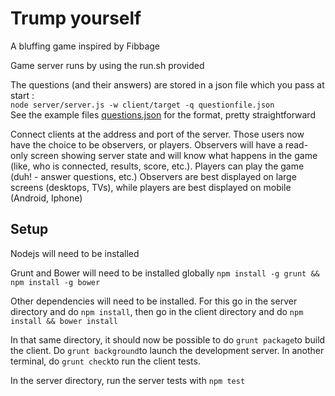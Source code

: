 # Trump yourself

A bluffing game inspired by Fibbage

Game server runs by using the run.sh provided

The questions (and their answers) are stored in a json file which you pass at start :  
``node server/server.js -w client/target -q questionfile.json``  
See the example files [questions.json](./questions.json) for the format, pretty straightforward

Connect clients at the address and port of the server. Those users now have the choice to be observers, or players. Observers will have a read-only screen showing server state and will know what happens in the game (like, who is connected, results, score, etc.). Players can play the game (duh! - answer questions, etc.) Observers are best displayed on large screens (desktops, TVs), while players are best displayed on mobile (Android, Iphone)

## Setup

Nodejs will need to be installed

Grunt and Bower will need to be installed globally ``npm install -g grunt && npm install -g bower``

Other dependencies will need to be installed. For this go in the server directory and do ``npm install``, then go in the client directory and do ``npm install && bower install``

In that same directory, it should now be possible to do ``grunt package``to build the client. Do ``grunt background``to launch the development server. In another terminal, do ``grunt check``to run the client tests.

In the server directory, run the server tests with ``npm test``
